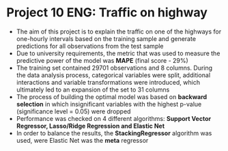 # Project 10 ENG: Traffic on highway

- The aim of this project is to explain the traffic on one of the highways for one-hourly intervals based on the training sample and generate predictions for all observations from the test sample
- Due to university requirements, the metric that was used to measure the predictive power of the model was **MAPE** (final score - 29%)
- The training set contained 29701 observations and 8 columns. During the data analysis process, categorical variables were split, additional interactions and variable transformations were introduced, which ultimately led to an expansion of the set to 31 columns
- The process of building the optimal model was based on **backward selection** in which insignificant variables with the highest p-value (significance level = 0.05) were dropped
- Performance was checked on 4 different algorithms: **Support Vector Regressor, Lasso/Ridge Regression and Elastic Net**
- In order to balance the results, the **StackingRegressor** algorithm was used, were Elastic Net was the **meta** regressor
